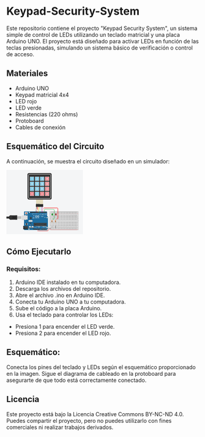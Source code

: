 # Keypad-Security-System
Este repositorio contiene el proyecto "Keypad Security System", un sistema simple de control de LEDs utilizando un teclado matricial y una placa Arduino UNO. El proyecto está diseñado para activar LEDs en función de las teclas presionadas, simulando un sistema básico de verificación o control de acceso.

## Materiales
- Arduino UNO
- Keypad matricial 4x4
- LED rojo
- LED verde
- Resistencias (220 ohms)
- Protoboard
- Cables de conexión

## Esquemático del Circuito
A continuación, se muestra el circuito diseñado en un simulador:


<img src="Esquematico del teclado maticial.png" alt="Esquemático del teclado matricial" width="200"/>



## Cómo Ejecutarlo
### Requisitos:
1. Arduino IDE instalado en tu computadora.
2. Descarga los archivos del repositorio.
3. Abre el archivo .ino en Arduino IDE.
4. Conecta tu Arduino UNO a tu computadora.
5. Sube el código a la placa Arduino.
6. Usa el teclado para controlar los LEDs:
- Presiona 1 para encender el LED verde.
- Presiona 2 para encender el LED rojo.

## Esquemático:
Conecta los pines del teclado y LEDs según el esquemático proporcionado en la imagen. Sigue el diagrama de cableado en la protoboard para asegurarte de que todo está correctamente conectado.

## Licencia
Este proyecto está bajo la Licencia Creative Commons BY-NC-ND 4.0. Puedes compartir el proyecto, pero no puedes utilizarlo con fines comerciales ni realizar trabajos derivados.
